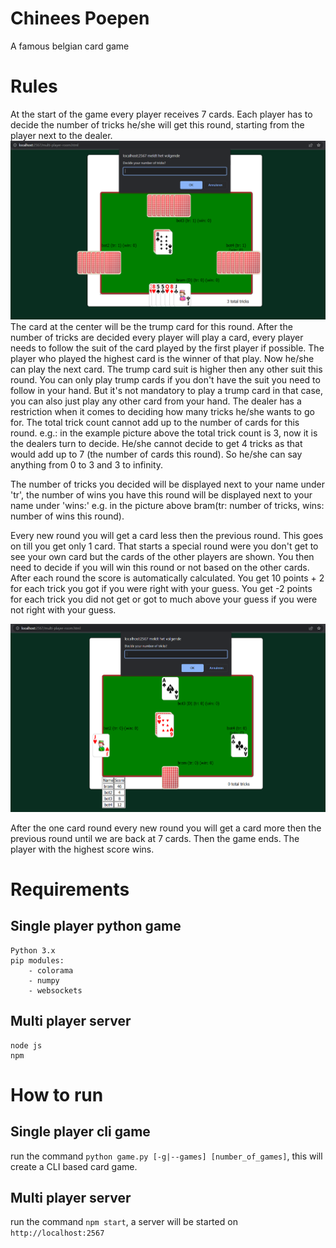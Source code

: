 # Chinees Poepen
A famous belgian card game

# Rules
At the start of the game every player receives 7 cards.
Each player has to decide the number of tricks he/she will get this round, starting from the player next to the dealer.
![game start](./img/game_start.PNG)
The card at the center will be the trump card for this round.
After the number of tricks are decided every player will play a card, every player needs to follow the suit of the card played by the first player if possible.
The player who played the highest card is the winner of that play. Now he/she can play the next card.
The trump card suit is higher then any other suit this round.
You can only play trump cards if you don't have the suit you need to follow in your hand. 
But it's not mandatory to play a trump card in that case, you can also just play any other card from your hand.
The dealer has a restriction when it comes to deciding how many tricks he/she wants to go for.
The total trick count cannot add up to the number of cards for this round.
e.g.: in the example picture above the total trick count is 3, now it is the dealers turn to decide. He/she cannot decide to get 4 tricks as that would add up to 7 (the number of cards this round). So he/she can say anything from 0 to 3 and 3 to infinity.

The number of tricks you decided will be displayed next to your name under 'tr', the number of wins you have this round will be displayed next to your name under 'wins:'
e.g. in the picture above bram(tr: number of tricks, wins: number of wins this round).


Every new round you will get a card less then the previous round. 
This goes on till you get only 1 card.
That starts a special round were you don't get to see your own card but the cards of the other players are shown.
You then need to decide if you will win this round or not based on the other cards.
After each round the score is automatically calculated.
You get 10 points + 2 for each trick you got if you were right with your guess.
You get -2 points for each trick you did not get or got to much above your guess if you were not right with your guess.

![game one card](./img/game_one_card.png)

After the one card round every new round you will get a card more then the previous round until we are back at 7 cards.
Then the game ends.
The player with the highest score wins.


# Requirements
## Single player python game
    Python 3.x
    pip modules:
        - colorama
        - numpy
        - websockets
## Multi player server
    node js
    npm
    
# How to run
## Single player cli game
run the command `python game.py [-g|--games] [number_of_games]`, this will create a CLI based card game.
    
## Multi player server
run the command `npm start`, a server will be started on `http://localhost:2567`
